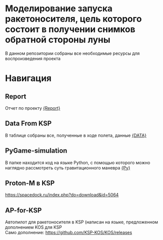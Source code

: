 # Моделирование запуска ракетоносителя, цель которого состоит в получении снимков обратной стороны луны

В данном репозитории собраны все необходимые ресурсы для воспроизведения проекта

# Навигация 

## Report
Отчет по проекту [{Report}](./Report/README.md)

## Data From KSP 
В таблице собраны все, полученные в ходе полета, данные [{DATA}](./Data-from-KSP/README.md)

## PyGame-simulation 
В папке находится код на языке Python, с помощью которого можно наглядно рассмотреть суть гравитационного маневра [{Py}](./PyGame-simulation/readme.md)

## Proton-M в KSP
<https://spacedock.ru/index.php?do=download&id=5064>

## AP-for-KSP
Автопилот для ракетоносителя в KSP (написан на языке, предложенном дополнением KOS для KSP \
Само дополнение: <https://github.com/KSP-KOS/KOS/releases>
